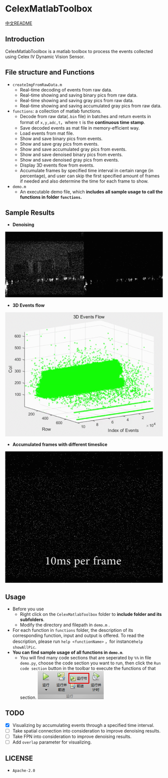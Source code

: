 # CelexMatlabToolbox
[中文README](README_中文.md)
## Introduction

CelexMatlabToolbox is a matlab toolbox to process the events collected using Celex IV Dynamic Vision Sensor.

## File structure and Functions

- `createImgFromRawData.m`
  - Real-time decoding of events from raw data.
  - Real-time showing and saving binary pics from raw data.
  - Real-time showing and saving gray pics from raw data.
  - Real-time showing and saving accumulated gray pics from raw data.
- `functions`: a collection of matlab functions.
  - Decode from raw data(`.bin` file) in batches and return events in format of `x,y,adc,t`，where `t`  is the **continuous time stamp**.
  - Save decoded events as mat file in memory-efficient way.
  - Load events from mat file.
  - Show and save binary pics from events.
  - Show and save gray pics from events.
  - Show and save accumulated gray pics from events.
  - Show and save denoised binary pics from events.
  - Show and save denoised gray pics from events.
  - Display 3D events flow from events.
  - Accumulate frames by specified time interval in certain range (in percentage), and user can skip the first specified amount of frames if needed and also determine the time for each frame to show.
- `demo.m`
  - An executable demo file, which **includes all sample usage to call the functions in folder `functions`.**

## Sample Results

- **Denoising**

![去噪效果展示](pics/denoisingEffect.gif)


- **3D Events flow**

![三维事件流展示](pics/eventFlow3D.gif)

- **Accumulated frames with different timeslice**

![playback](pics/playback_with_different_timeslice.gif)

## Usage

- Before you use
  - Right click on the `CelexMatlabToolbox` folder to **include folder and its subfolders**.
  - Modify the directory and filepath in `demo.m` .
- For each function in `functions` folder,  the description of its corresponding function, input and output is offered. To read the description, please run `help <functionName>` ，for instance`help showAllPic`.
- **You can find sample usage of all functions in `demo.m`**.
  - You will find many code sections that are seperated by `%%` in file `demo.py`, choose the code section you want to run, then click the `Run code section` button in the toolbar to execute the functions of that section.
![run_code_section](pics/runCodeSection.png)

## TODO

- [x] Visualizing by accumulating events through a specified time interval.
- [ ] Take spatial connection  into consideration to improve denoising results.
- [ ] Take FPN into consideration to improve denoising results.
- [ ] Add `overlap` parameter for visualizing.

## LICENSE

- `Apache-2.0`
